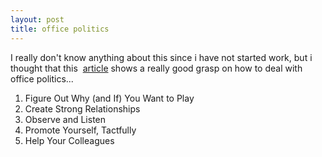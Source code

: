 ```yaml
---
layout: post
title: office politics
---
```


I really don't know anything about this since i have not started work, but i thought that this  [article](http://www.bnet.com/2403-13070_23-93243.html) shows a really good grasp on how to deal with office politics...

1. Figure Out Why (and If) You Want to Play
2. Create Strong Relationships
3. Observe and Listen
4. Promote Yourself, Tactfully
5. Help Your Colleagues
